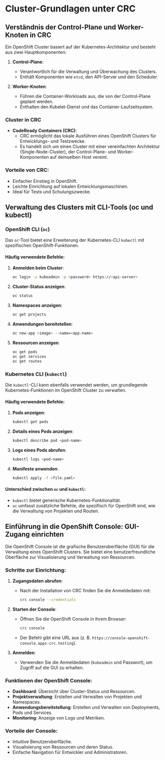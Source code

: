 
# Cluster-Grundlagen unter CRC
## Verständnis der Control-Plane und Worker-Knoten in CRC

Ein OpenShift Cluster basiert auf der Kubernetes-Architektur und besteht aus zwei Hauptkomponenten:
1. **Control-Plane**:
   - Verantwortlich für die Verwaltung und Überwachung des Clusters.
   - Enthält Komponenten wie `etcd`, den API-Server und den Scheduler.

2. **Worker-Knoten**:
   - Führen die Container-Workloads aus, die von der Control-Plane geplant werden.
   - Enthalten den Kubelet-Dienst und das Container-Laufzeitsystem.

### Cluster in CRC
- **CodeReady Containers (CRC)**:
  - CRC ermöglicht das lokale Ausführen eines OpenShift Clusters für Entwicklungs- und Testzwecke.
  - Es handelt sich um einen Cluster mit einer vereinfachten Architektur (Single-Node-Cluster), der Control-Plane- und Worker-Komponenten auf demselben Host vereint.

### Vorteile von CRC:
- Einfacher Einstieg in OpenShift.
- Leichte Einrichtung auf lokalen Entwicklungsmaschinen.
- Ideal für Tests und Schulungszwecke.

## Verwaltung des Clusters mit CLI-Tools (oc und kubectl)

### OpenShift CLI (`oc`)
Das `oc`-Tool bietet eine Erweiterung der Kubernetes-CLI `kubectl` mit spezifischen OpenShift-Funktionen.

#### Häufig verwendete Befehle:
1. **Anmelden beim Cluster**:
   ```bash
   oc login -u kubeadmin -p <password> https://<api-server>
   ```

2. **Cluster-Status anzeigen**:
   ```bash
   oc status
   ```

3. **Namespaces anzeigen**:
   ```bash
   oc get projects
   ```

4. **Anwendungen bereitstellen**:
   ```bash
   oc new-app <image> --name=<app-name>
   ```

5. **Ressourcen anzeigen**:
   ```bash
   oc get pods
   oc get services
   oc get routes
   ```

### Kubernetes CLI (`kubectl`)
Die `kubectl`-CLI kann ebenfalls verwendet werden, um grundlegende Kubernetes-Funktionen im OpenShift Cluster zu verwalten.

#### Häufig verwendete Befehle:
1. **Pods anzeigen**:
   ```bash
   kubectl get pods
   ```

2. **Details eines Pods anzeigen**:
   ```bash
   kubectl describe pod <pod-name>
   ```

3. **Logs eines Pods abrufen**:
   ```bash
   kubectl logs <pod-name>
   ```

4. **Manifeste anwenden**:
   ```bash
   kubectl apply -f <file.yaml>
   ```

#### Unterschied zwischen `oc` und `kubectl`:
- `kubectl` bietet generische Kubernetes-Funktionalität.
- `oc` umfasst zusätzliche Befehle, die spezifisch für OpenShift sind, wie die Verwaltung von Projekten und Routen.

## Einführung in die OpenShift Console: GUI-Zugang einrichten

Die OpenShift Console ist die grafische Benutzeroberfläche (GUI) für die Verwaltung eines OpenShift Clusters. Sie bietet eine benutzerfreundliche Oberfläche zur Visualisierung und Verwaltung von Ressourcen.

### Schritte zur Einrichtung:
1. **Zugangsdaten abrufen**:
   - Nach der Installation von CRC finden Sie die Anmeldedaten mit:
     ```bash
     crc console --credentials
     ```

2. **Starten der Console**:
   - Öffnen Sie die OpenShift Console in Ihrem Browser:
     ```bash
     crc console
     ```
   - Der Befehl gibt eine URL aus (z. B. `https://console-openshift-console.apps-crc.testing`).

3. **Anmelden**:
   - Verwenden Sie die Anmeldedaten (`kubeadmin` und Passwort), um Zugriff auf die GUI zu erhalten.

### Funktionen der OpenShift Console:
- **Dashboard**: Übersicht über Cluster-Status und Ressourcen.
- **Projektverwaltung**: Erstellen und Verwalten von Projekten und Namespaces.
- **Anwendungsbereitstellung**: Erstellen und Verwalten von Deployments, Pods und Services.
- **Monitoring**: Anzeige von Logs und Metriken.

### Vorteile der Console:
- Intuitive Benutzeroberfläche.
- Visualisierung von Ressourcen und deren Status.
- Einfache Navigation für Entwickler und Administratoren.
